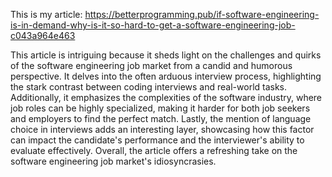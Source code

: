 This is my article: https://betterprogramming.pub/if-software-engineering-is-in-demand-why-is-it-so-hard-to-get-a-software-engineering-job-c043a964e463

This article is intriguing because it sheds light on the challenges and quirks of the software engineering job market from a candid and humorous perspective. It delves into the often arduous interview process, highlighting the stark contrast between coding interviews and real-world tasks. Additionally, it emphasizes the complexities of the software industry, where job roles can be highly specialized, making it harder for both job seekers and employers to find the perfect match. Lastly, the mention of language choice in interviews adds an interesting layer, showcasing how this factor can impact the candidate's performance and the interviewer's ability to evaluate effectively. Overall, the article offers a refreshing take on the software engineering job market's idiosyncrasies.




